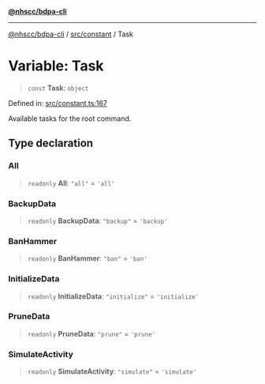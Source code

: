 [**@nhscc/bdpa-cli**](../../../README.md)

***

[@nhscc/bdpa-cli](../../../README.md) / [src/constant](../README.md) / Task

# Variable: Task

> `const` **Task**: `object`

Defined in: [src/constant.ts:167](https://github.com/nhscc/bdpa-cli/blob/aab43dbd010a981851c0502d764dfd948966b4ad/src/constant.ts#L167)

Available tasks for the root command.

## Type declaration

### All

> `readonly` **All**: `"all"` = `'all'`

### BackupData

> `readonly` **BackupData**: `"backup"` = `'backup'`

### BanHammer

> `readonly` **BanHammer**: `"ban"` = `'ban'`

### InitializeData

> `readonly` **InitializeData**: `"initialize"` = `'initialize'`

### PruneData

> `readonly` **PruneData**: `"prune"` = `'prune'`

### SimulateActivity

> `readonly` **SimulateActivity**: `"simulate"` = `'simulate'`
